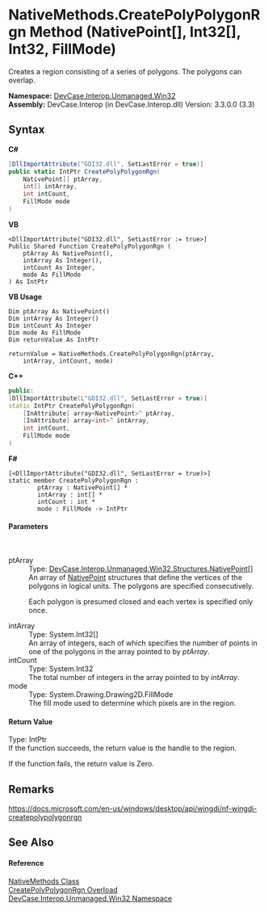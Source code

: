 # NativeMethods.CreatePolyPolygonRgn Method (NativePoint[], Int32[], Int32, FillMode)
 

Creates a region consisting of a series of polygons. The polygons can overlap.

**Namespace:**&nbsp;<a href="N_DevCase_Interop_Unmanaged_Win32">DevCase.Interop.Unmanaged.Win32</a><br />**Assembly:**&nbsp;DevCase.Interop (in DevCase.Interop.dll) Version: 3.3.0.0 (3.3)

## Syntax

**C#**<br />
``` C#
[DllImportAttribute("GDI32.dll", SetLastError = true)]
public static IntPtr CreatePolyPolygonRgn(
	NativePoint[] ptArray,
	int[] intArray,
	int intCount,
	FillMode mode
)
```

**VB**<br />
``` VB
<DllImportAttribute("GDI32.dll", SetLastError := true>]
Public Shared Function CreatePolyPolygonRgn ( 
	ptArray As NativePoint(),
	intArray As Integer(),
	intCount As Integer,
	mode As FillMode
) As IntPtr
```

**VB Usage**<br />
``` VB Usage
Dim ptArray As NativePoint()
Dim intArray As Integer()
Dim intCount As Integer
Dim mode As FillMode
Dim returnValue As IntPtr

returnValue = NativeMethods.CreatePolyPolygonRgn(ptArray, 
	intArray, intCount, mode)
```

**C++**<br />
``` C++
public:
[DllImportAttribute(L"GDI32.dll", SetLastError = true)]
static IntPtr CreatePolyPolygonRgn(
	[InAttribute] array<NativePoint>^ ptArray, 
	[InAttribute] array<int>^ intArray, 
	int intCount, 
	FillMode mode
)
```

**F#**<br />
``` F#
[<DllImportAttribute("GDI32.dll", SetLastError = true)>]
static member CreatePolyPolygonRgn : 
        ptArray : NativePoint[] * 
        intArray : int[] * 
        intCount : int * 
        mode : FillMode -> IntPtr 

```


#### Parameters
&nbsp;<dl><dt>ptArray</dt><dd>Type: <a href="T_DevCase_Interop_Unmanaged_Win32_Structures_NativePoint">DevCase.Interop.Unmanaged.Win32.Structures.NativePoint</a>[]<br />An array of <a href="T_DevCase_Interop_Unmanaged_Win32_Structures_NativePoint">NativePoint</a> structures that define the vertices of the polygons in logical units. The polygons are specified consecutively. 

 Each polygon is presumed closed and each vertex is specified only once.</dd><dt>intArray</dt><dd>Type: System.Int32[]<br />An array of integers, each of which specifies the number of points in one of the polygons in the array pointed to by *ptArray*.</dd><dt>intCount</dt><dd>Type: System.Int32<br />The total number of integers in the array pointed to by *intArray*.</dd><dt>mode</dt><dd>Type: System.Drawing.Drawing2D.FillMode<br />The fill mode used to determine which pixels are in the region.</dd></dl>

#### Return Value
Type: IntPtr<br />If the function succeeds, the return value is the handle to the region. 

 If the function fails, the return value is Zero.

## Remarks
<a href="https://docs.microsoft.com/en-us/windows/desktop/api/wingdi/nf-wingdi-createpolypolygonrgn" target="_blank">https://docs.microsoft.com/en-us/windows/desktop/api/wingdi/nf-wingdi-createpolypolygonrgn</a>

## See Also


#### Reference
<a href="T_DevCase_Interop_Unmanaged_Win32_NativeMethods">NativeMethods Class</a><br /><a href="Overload_DevCase_Interop_Unmanaged_Win32_NativeMethods_CreatePolyPolygonRgn">CreatePolyPolygonRgn Overload</a><br /><a href="N_DevCase_Interop_Unmanaged_Win32">DevCase.Interop.Unmanaged.Win32 Namespace</a><br />